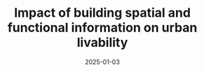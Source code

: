 ---
collection: publications
category: manuscripts

title: "Impact of building spatial and functional information on urban livability"
authors: "Zhou W, et al"
date: 2025-01-03
venue: "Sustainable Cities and Society"
status: "To be submit"
journal_type: "Journal Article"
citation: "Zhou W, et al. Impact of building spatial and functional information on urban livability[J]. Sustainable Cities and Society. (To be submit)"
--- 